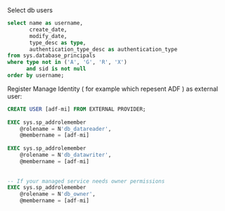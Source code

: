 Select db users
```sql
select name as username,
       create_date,
       modify_date,
       type_desc as type,
       authentication_type_desc as authentication_type
from sys.database_principals
where type not in ('A', 'G', 'R', 'X')
      and sid is not null
order by username;
```


Register Manage Identity ( for example which repesent ADF ) as external user:

```sql
CREATE USER [adf-mi] FROM EXTERNAL PROVIDER;
 
EXEC sys.sp_addrolemember   
    @rolename = N'db_datareader',  
    @membername = [adf-mi]
 
EXEC sys.sp_addrolemember   
    @rolename = N'db_datawriter',  
    @membername = [adf-mi]  
 
 
-- If your managed service needs owner permissions 
EXEC sys.sp_addrolemember   
    @rolename = N'db_owner',  
    @membername = [adf-mi]
```
